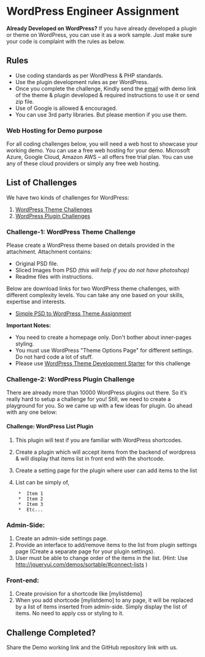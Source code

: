 # WordPress Engineer Assignment

**Already Developed on WordPress?** If you have already developed a plugin or theme on WordPress, you can use it as a work sample. Just make sure your code is complaint with the rules as below.


Rules
-----------------

*  Use coding standards as per WordPress & PHP standards.
*  Use the plugin development rules as per WordPress.
*  Once you complete the challenge, Kindly send the [email](mailto:hr@socialchamps.com) with demo link of the theme & plugin developed & required instructions to use it or send zip file.
*  Use of Google is allowed & encouraged.
*  You can use 3rd party libraries. But please mention if you use them.

### Web Hosting for Demo purpose

For all coding challenges below, you will need a web host to showcase your working demo. You can use a free web hosting for your demo. Microsoft Azure, Google Cloud, Amazon AWS – all offers free trial plan. You can use any of these cloud providers or simply any free web hosting.



List of Challenges
------------------

We have two kinds of challenges for WordPress:

1.  [WordPress Theme Challenges](#challenge-1-wordpress-theme-challenge)
2.  [WordPress Plugin Challenges](#challenge-2-wordpress-plugin-challenge)



### Challenge-1: WordPress Theme Challenge

Please create a WordPress theme based on details provided in the attachment. Attachment contains:

*   Original PSD file.
*   Sliced Images from PSD _(this will help if you do not have photoshop)_
*   Readme files with instructions.

Below are download links for two WordPress theme challenges, with different complexity levels. You can take any one based on your skills, expertise and interests.

*   [Simple PSD to WordPress Theme Assignment](https://github.com/SocialChamps/WordPress-Engineer/blob/master/PSD-to-Theme-HomePage.zip "Download Assignment")


**Important Notes:**

*   You need to create a homepage only. Don't bother about inner-pages styling.
*   You must use WordPress "Theme Options Page" for different settings. Do not hard code a lot of stuff.
*   Please use [WordPress Theme Development Starter](https://github.com/SocialChamps/WordPress-Engineer/blob/master/wp-theme-setup.zip) for this challenge



### Challenge-2: WordPress Plugin Challenge

There are already more than 10000 WordPress plugins out there. So it’s really hard to setup a challenge for you! Still, we need to create a playground for you. So we came up with a few ideas for plugin. Go ahead with any one below:

#### Challenge: WordPress List Plugin

1. This plugin will test if you are familiar with WordPress shortcodes.
2. Create a plugin which will accept items from the backend of wordpress & will display
that items list in front end with the shortcode.
3. Create a setting page for the plugin where user can add items to the list
4. List can be simply of,

        *  Item 1
        *  Item 2
        *  Item 3
        *  Etc...

### Admin-Side:
1. Create an admin-side settings page.
2. Provide an interface to add/remove items to the list from plugin settings page (Create a
separate page for your plugin settings).
3. User must be able to change order of the items in the list. (Hint: Use
http://jqueryui.com/demos/sortable/#connect-lists )

### Front-end:
1. Create provision for a shortcode like [mylistdemo]
2. When you add shortcode [mylistdemo] to any page, it will be replaced by a list of items
inserted from admin-side. Simply display the list of items. No need to apply css or styling
to it.

Challenge Completed?
--------------------

Share the Demo working link and the GitHub repository link with us.
